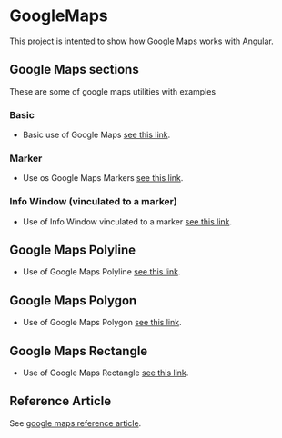 # GoogleMaps

This project is intented to show how Google Maps works with Angular.

## Google Maps sections

These are some of google maps utilities with examples

### Basic

- Basic use of Google Maps [see this link](./src/app/pages/basic/basic.md).

### Marker

- Use os Google Maps Markers [see this link](./src/app/pages/marker/marker.md).

### Info Window (vinculated to a marker)

- Use of Info Window vinculated to a marker [see this link](./src/app/pages/info-window/info-window.md).

## Google Maps Polyline

- Use of Google Maps Polyline [see this link](./src/app/pages/poly-line/poly-line.md).

## Google Maps Polygon

- Use of Google Maps Polygon [see this link](./src/app/pages/polygon/polygon.md).

## Google Maps Rectangle

- Use of Google Maps Rectangle [see this link](./src/app/pages/rectangle/rectangle.md).

## Reference Article

See [google maps reference article](https://www.c-sharpcorner.com/article/how-to-integrate-google-maps-in-angular-14-app/).
